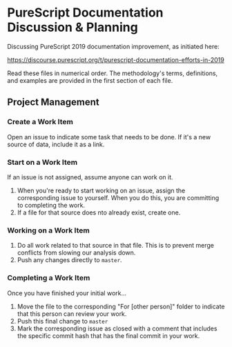 # PureScript Documentation Discussion & Planning

Discussing PureScript 2019 documentation improvement, as initiated here:

https://discourse.purescript.org/t/purescript-documentation-efforts-in-2019

Read these files in numerical order. The methodology's terms, definitions, and examples are provided in the first section of each file.


## Project Management

### Create a Work Item

Open an issue to indicate some task that needs to be done. If it's a new source of data, include it as a link.

### Start on a Work Item

If an issue is not assigned, assume anyone can work on it.

1. When you're ready to start working on an issue, assign the corresponding issue to yourself. When you do this, you are committing to completing the work.
2. If a file for that source does nto already exist, create one.

### Working on a Work Item

1. Do all work related to that source in that file. This is to prevent merge conflicts from slowing our analysis down.
2. Push any changes directly to `master`.

### Completing a Work Item

Once you have finished your initial work...
1. Move the file to the corresponding "For [other person]" folder to indicate that this person can review your work.
2. Push this final change to `master`
3. Mark the corresponding issue as closed with a comment that includes the specific commit hash that has the final commit in your work.

